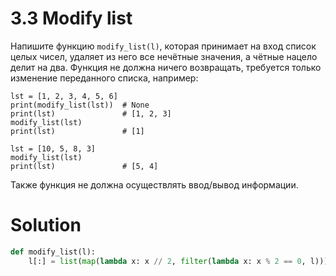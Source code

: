# 3.3 Modify list

Напишите функцию `modify_list(l)`, которая принимает на вход список целых чисел, удаляет из него все нечётные значения,
а чётные нацело делит на два. Функция не должна ничего возвращать, требуется только изменение переданного списка,
например:

```
lst = [1, 2, 3, 4, 5, 6]
print(modify_list(lst))  # None
print(lst)               # [1, 2, 3]
modify_list(lst)
print(lst)               # [1]

lst = [10, 5, 8, 3]
modify_list(lst)
print(lst)               # [5, 4]
```

Также функция не должна осуществлять ввод/вывод информации.

# Solution

```python
def modify_list(l):
    l[:] = list(map(lambda x: x // 2, filter(lambda x: x % 2 == 0, l)))
```

